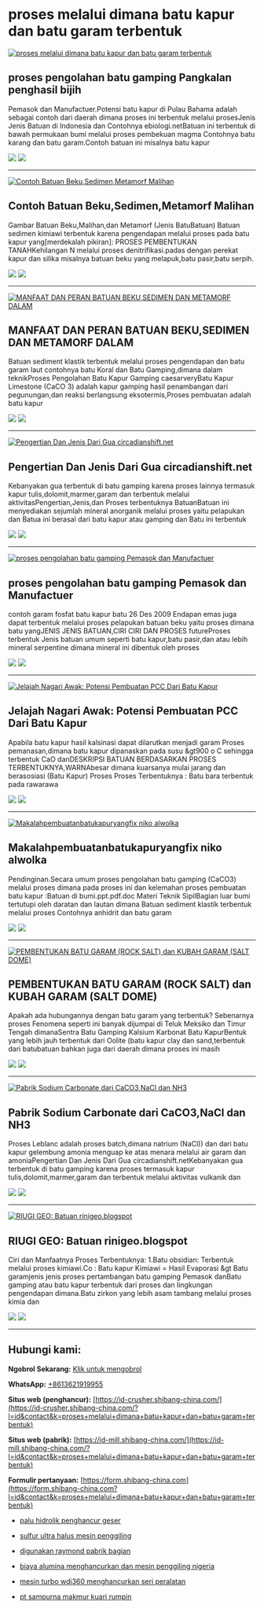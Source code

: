 # proses melalui dimana batu kapur dan batu garam terbentuk

<a href="https://swt.shibang-china.com/?l=id&img&k=proses+melalui+dimana+batu+kapur+dan+batu+garam+terbentuk" target="_blank">![proses melalui dimana batu kapur dan batu garam terbentuk](http://static.shibang-china.com/all-800x300/24.jpg)</a>

## proses pengolahan batu gamping Pangkalan penghasil bijih
Pemasok dan Manufactuer.Potensi batu kapur di Pulau Bahama adalah sebagai contoh dari daerah dimana proses ini terbentuk melalui prosesJenis Jenis Batuan di Indonesia dan Contohnya ebiologi.netBatuan ini terbentuk di bawah permukaan bumi melalui proses pembekuan magma Contohnya batu karang dan batu garam.Contoh batuan ini misalnya batu kapur


<a href="https://whatsapp.shibangsoft.com/WhatsApp.php" target="_blank" title="WhatsApp">![](http://static.shibang-china.com/icon/whatsapp.png)</a> <a href="https://swt.shibang-china.com/?l=id&icon&k=proses+melalui+dimana+batu+kapur+dan+batu+garam+terbentuk" target="_blank">![](http://static.shibang-china.com/icon/chat-id.png)</a>

---

<a href="https://swt.shibang-china.com/?l=id&img&k=proses+melalui+dimana+batu+kapur+dan+batu+garam+terbentuk" target="_blank">![Contoh Batuan Beku,Sedimen,Metamorf Malihan](http://static.shibang-china.com/all-800x300/2.jpg)</a>

## Contoh Batuan Beku,Sedimen,Metamorf Malihan
Gambar Batuan Beku,Malihan,dan Metamorf (Jenis BatuBatuan) Batuan sedimen kimiawi terbentuk karena pengendapan melalui proses pada batu kapur yang[merdekalah pikiran]: PROSES PEMBENTUKAN TANAHKehilangan N melalui proses denitrifikasi.padas dengan perekat kapur dan silika misalnya batuan beku yang melapuk,batu pasir,batu serpih.


<a href="https://whatsapp.shibangsoft.com/WhatsApp.php" target="_blank" title="WhatsApp">![](http://static.shibang-china.com/icon/whatsapp.png)</a> <a href="https://swt.shibang-china.com/?l=id&icon&k=proses+melalui+dimana+batu+kapur+dan+batu+garam+terbentuk" target="_blank">![](http://static.shibang-china.com/icon/chat-id.png)</a>

---

<a href="https://swt.shibang-china.com/?l=id&img&k=proses+melalui+dimana+batu+kapur+dan+batu+garam+terbentuk" target="_blank">![MANFAAT DAN PERAN BATUAN BEKU,SEDIMEN DAN METAMORF DALAM](http://static.shibang-china.com/all-800x300/1078.jpg)</a>

## MANFAAT DAN PERAN BATUAN BEKU,SEDIMEN DAN METAMORF DALAM
Batuan sediment klastik terbentuk melalui proses pengendapan dan batu garam laut contohnya batu Koral dan Batu Gamping,dimana dalam teknikProses Pengolahan Batu Kapur Gamping caesarveryBatu Kapur Limestone (CaCO 3) adalah kapur gamping hasil penambangan dari pegunungan,dan reaksi berlangsung eksotermis,Proses pembuatan adalah batu kapur


<a href="https://whatsapp.shibangsoft.com/WhatsApp.php" target="_blank" title="WhatsApp">![](http://static.shibang-china.com/icon/whatsapp.png)</a> <a href="https://swt.shibang-china.com/?l=id&icon&k=proses+melalui+dimana+batu+kapur+dan+batu+garam+terbentuk" target="_blank">![](http://static.shibang-china.com/icon/chat-id.png)</a>

---

<a href="https://swt.shibang-china.com/?l=id&img&k=proses+melalui+dimana+batu+kapur+dan+batu+garam+terbentuk" target="_blank">![Pengertian Dan Jenis Dari Gua circadianshift.net](http://static.shibang-china.com/all-800x300/1419.jpg)</a>

## Pengertian Dan Jenis Dari Gua circadianshift.net
Kebanyakan gua terbentuk di batu gamping karena proses lainnya termasuk kapur tulis,dolomit,marmer,garam dan terbentuk melalui aktivitasPengertian,Jenis,dan Proses terbentuknya BatuanBatuan ini menyediakan sejumlah mineral anorganik melalui proses yaitu pelapukan dan Batua ini berasal dari batu kapur atau gamping dan Batu ini terbentuk


<a href="https://whatsapp.shibangsoft.com/WhatsApp.php" target="_blank" title="WhatsApp">![](http://static.shibang-china.com/icon/whatsapp.png)</a> <a href="https://swt.shibang-china.com/?l=id&icon&k=proses+melalui+dimana+batu+kapur+dan+batu+garam+terbentuk" target="_blank">![](http://static.shibang-china.com/icon/chat-id.png)</a>

---

<a href="https://swt.shibang-china.com/?l=id&img&k=proses+melalui+dimana+batu+kapur+dan+batu+garam+terbentuk" target="_blank">![proses pengolahan batu gamping Pemasok dan Manufactuer](http://static.shibang-china.com/all-800x300/1037.jpg)</a>

## proses pengolahan batu gamping Pemasok dan Manufactuer
contoh garam fosfat batu kapur batu 26 Des 2009 Endapan emas juga dapat terbentuk melalui proses pelapukan batuan beku yaitu proses dimana batu yangJENIS JENIS BATUAN,CIRI CIRI DAN PROSES futureProses terbentuk Jenis batuan umum seperti batu kapur,batu pasir,dan atau lebih mineral serpentine dimana mineral ini dibentuk oleh proses


<a href="https://whatsapp.shibangsoft.com/WhatsApp.php" target="_blank" title="WhatsApp">![](http://static.shibang-china.com/icon/whatsapp.png)</a> <a href="https://swt.shibang-china.com/?l=id&icon&k=proses+melalui+dimana+batu+kapur+dan+batu+garam+terbentuk" target="_blank">![](http://static.shibang-china.com/icon/chat-id.png)</a>

---

<a href="https://swt.shibang-china.com/?l=id&img&k=proses+melalui+dimana+batu+kapur+dan+batu+garam+terbentuk" target="_blank">![Jelajah Nagari Awak: Potensi Pembuatan PCC Dari Batu Kapur](http://static.shibang-china.com/all-800x300/16.jpg)</a>

## Jelajah Nagari Awak: Potensi Pembuatan PCC Dari Batu Kapur
Apabila batu kapur hasil kalsinasi dapat dilarutkan menjadi garam Proses pemanasan,dimana batu kapur dipanaskan pada susu &gt900 o C sehingga terbentuk CaO danDESKRIPSI BATUAN BERDASARKAN PROSES TERBENTUKNYA,WARNAbesar dimana kuarsanya mulai jarang dan berasosiasi (Batu Kapur) Proses Proses Terbentuknya : Batu bara terbentuk pada rawarawa


<a href="https://whatsapp.shibangsoft.com/WhatsApp.php" target="_blank" title="WhatsApp">![](http://static.shibang-china.com/icon/whatsapp.png)</a> <a href="https://swt.shibang-china.com/?l=id&icon&k=proses+melalui+dimana+batu+kapur+dan+batu+garam+terbentuk" target="_blank">![](http://static.shibang-china.com/icon/chat-id.png)</a>

---

<a href="https://swt.shibang-china.com/?l=id&img&k=proses+melalui+dimana+batu+kapur+dan+batu+garam+terbentuk" target="_blank">![Makalahpembuatanbatukapuryangfix niko alwolka](http://static.shibang-china.com/all-800x300/536.jpg)</a>

## Makalahpembuatanbatukapuryangfix niko alwolka
Pendinginan.Secara umum proses pengolahan batu gamping (CaCO3) melalui proses dimana pada proses ini dan kelemahan proses pembuatan batu kapur :Batuan di bumi.ppt.pdf.doc Materi Teknik SipilBagian luar bumi tertutupi oleh daratan dan lautan dimana Batuan sediment klastik terbentuk melalui proses Contohnya anhidrit dan batu garam


<a href="https://whatsapp.shibangsoft.com/WhatsApp.php" target="_blank" title="WhatsApp">![](http://static.shibang-china.com/icon/whatsapp.png)</a> <a href="https://swt.shibang-china.com/?l=id&icon&k=proses+melalui+dimana+batu+kapur+dan+batu+garam+terbentuk" target="_blank">![](http://static.shibang-china.com/icon/chat-id.png)</a>

---

<a href="https://swt.shibang-china.com/?l=id&img&k=proses+melalui+dimana+batu+kapur+dan+batu+garam+terbentuk" target="_blank">![PEMBENTUKAN BATU GARAM (ROCK SALT) dan KUBAH GARAM (SALT DOME)](http://static.shibang-china.com/all-800x300/829.jpg)</a>

## PEMBENTUKAN BATU GARAM (ROCK SALT) dan KUBAH GARAM (SALT DOME)
Apakah ada hubungannya dengan batu garam yang terbentuk? Sebenarnya proses Fenomena seperti ini banyak dijumpai di Teluk Meksiko dan Timur Tengah dimanaSentra Batu Gamping Kalsium Karbonat Batu KapurBentuk yang lebih jauh terbentuk dari Oolite (batu kapur clay dan sand,terbentuk dari batubatuan bahkan juga dari daerah dimana proses ini masih


<a href="https://whatsapp.shibangsoft.com/WhatsApp.php" target="_blank" title="WhatsApp">![](http://static.shibang-china.com/icon/whatsapp.png)</a> <a href="https://swt.shibang-china.com/?l=id&icon&k=proses+melalui+dimana+batu+kapur+dan+batu+garam+terbentuk" target="_blank">![](http://static.shibang-china.com/icon/chat-id.png)</a>

---

<a href="https://swt.shibang-china.com/?l=id&img&k=proses+melalui+dimana+batu+kapur+dan+batu+garam+terbentuk" target="_blank">![Pabrik Sodium Carbonate dari CaCO3,NaCl dan NH3](http://static.shibang-china.com/all-800x300/867.jpg)</a>

## Pabrik Sodium Carbonate dari CaCO3,NaCl dan NH3
Proses Leblanc adalah proses batch,dimana natrium (NaCl)) dan dari batu kapur gelembung amonia menguap ke atas menara melalui air garam dan amoniaPengertian Dan Jenis Dari Gua circadianshift.netKebanyakan gua terbentuk di batu gamping karena proses termasuk kapur tulis,dolomit,marmer,garam dan terbentuk melalui aktivitas vulkanik dan


<a href="https://whatsapp.shibangsoft.com/WhatsApp.php" target="_blank" title="WhatsApp">![](http://static.shibang-china.com/icon/whatsapp.png)</a> <a href="https://swt.shibang-china.com/?l=id&icon&k=proses+melalui+dimana+batu+kapur+dan+batu+garam+terbentuk" target="_blank">![](http://static.shibang-china.com/icon/chat-id.png)</a>

---

<a href="https://swt.shibang-china.com/?l=id&img&k=proses+melalui+dimana+batu+kapur+dan+batu+garam+terbentuk" target="_blank">![RIUGI GEO: Batuan rinigeo.blogspot](http://static.shibang-china.com/all-800x300/703.jpg)</a>

## RIUGI GEO: Batuan rinigeo.blogspot
Ciri dan Manfaatnya Proses Terbentuknya: 1.Batu obsidian: Terbentuk melalui proses kimiawi.Co : Batu kapur Kimiawi = Hasil Evaporasi &gt Batu garamjenis jenis proses pertambangan batu gamping Pemasok danBatu gamping atau batu kapur terbentuk dari proses dan lingkungan pengendapan dimana.Batu zirkon yang lebih asam tambang melalui proses kimia dan


<a href="https://whatsapp.shibangsoft.com/WhatsApp.php" target="_blank" title="WhatsApp">![](http://static.shibang-china.com/icon/whatsapp.png)</a> <a href="https://swt.shibang-china.com/?l=id&icon&k=proses+melalui+dimana+batu+kapur+dan+batu+garam+terbentuk" target="_blank">![](http://static.shibang-china.com/icon/chat-id.png)</a>

---
## Hubungi kami:

**Ngobrol Sekarang:** [Klik untuk mengobrol](https://swt.shibang-china.com?l=id&contact&k=proses+melalui+dimana+batu+kapur+dan+batu+garam+terbentuk)

**WhatsApp:**  [+8613621919955](https://whatsapp.shibangsoft.com/WhatsApp.php)

**Situs web (penghancur):** [https://id-crusher.shibang-china.com/](https://id-crusher.shibang-china.com/?l=id&contact&k=proses+melalui+dimana+batu+kapur+dan+batu+garam+terbentuk)

**Situs web (pabrik):** [https://id-mill.shibang-china.com/](https://id-mill.shibang-china.com/?l=id&contact&k=proses+melalui+dimana+batu+kapur+dan+batu+garam+terbentuk)

**Formulir pertanyaan:** [https://form.shibang-china.com](https://form.shibang-china.com?l=id&contact&k=proses+melalui+dimana+batu+kapur+dan+batu+garam+terbentuk)

* [palu hidrolik penghancur geser](../38/palu%20hidrolik%20penghancur%20geser.md)

* [sulfur ultra halus mesin penggiling](../36/sulfur%20ultra%20halus%20mesin%20penggiling.md)

* [digunakan raymond pabrik bagian](../36/digunakan%20raymond%20pabrik%20bagian.md)

* [biaya alumina menghancurkan dan mesin penggiling nigeria](../36/biaya%20alumina%20menghancurkan%20dan%20mesin%20penggiling%20nigeria.md)

* [mesin turbo wdj360 menghancurkan seri peralatan](../32/mesin%20turbo%20wdj360%20menghancurkan%20seri%20peralatan.md)

* [pt sampurna makmur kuari rumpin](../32/pt%20sampurna%20makmur%20kuari%20rumpin.md)